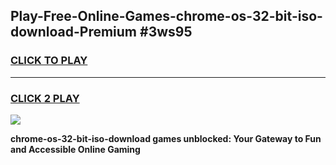
## Play-Free-Online-Games-chrome-os-32-bit-iso-download-Premium #3ws95
<h3>
<a href="https://premium.freeplayer.one?title=chrome-os-32-bit-iso-download&ref=8M">CLICK TO PLAY</a></h3>
<hr>

<h3>
<a href="https://premium.freeplayer.one?title=chrome-os-32-bit-iso-download&ref=8M">CLICK 2 PLAY</a>
  
</h3>

<a href="https://premium.freeplayer.one?title=chrome-os-32-bit-iso-download&ref=8M"><img src="https://clearcache.store/games.png"></a>


**chrome-os-32-bit-iso-download games unblocked: Your Gateway to Fun and Accessible Online Gaming**
